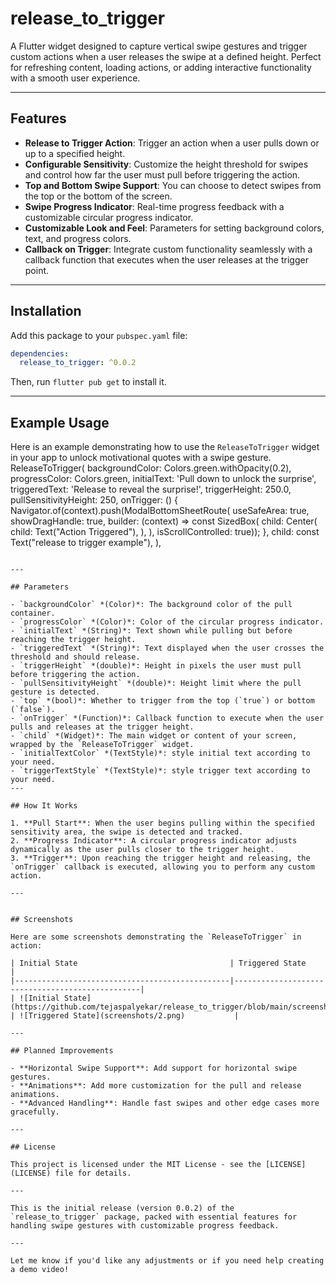 # release_to_trigger

A Flutter widget designed to capture vertical swipe gestures and trigger custom actions when a user releases the swipe at a defined height. Perfect for refreshing content, loading actions, or adding interactive functionality with a smooth user experience.

---

## Features

- **Release to Trigger Action**: Trigger an action when a user pulls down or up to a specified height.
- **Configurable Sensitivity**: Customize the height threshold for swipes and control how far the user must pull before triggering the action.
- **Top and Bottom Swipe Support**: You can choose to detect swipes from the top or the bottom of the screen.
- **Swipe Progress Indicator**: Real-time progress feedback with a customizable circular progress indicator.
- **Customizable Look and Feel**: Parameters for setting background colors, text, and progress colors.
- **Callback on Trigger**: Integrate custom functionality seamlessly with a callback function that executes when the user releases at the trigger point.

---

## Installation

Add this package to your `pubspec.yaml` file:

```yaml
dependencies:
  release_to_trigger: ^0.0.2
```

Then, run `flutter pub get` to install it.

---

## Example Usage

Here is an example demonstrating how to use the `ReleaseToTrigger` widget in your app to unlock motivational quotes with a swipe gesture.
 ReleaseToTrigger(
        backgroundColor: Colors.green.withOpacity(0.2),
        progressColor: Colors.green,
        initialText: 'Pull down to unlock the surprise',
        triggeredText: 'Release to reveal the surprise!',
        triggerHeight: 250.0,
        pullSensitivityHeight: 250,
        onTrigger: () {
          Navigator.of(context).push(ModalBottomSheetRoute(
              useSafeArea: true,
              showDragHandle: true,
              builder: (context) => const SizedBox(
                    child: Center(
                      child: Text("Action Triggered"),
                    ),
                  ),
              isScrollControlled: true));
        },
        child: const Text("release to trigger example"),
      ),
```

---

## Parameters

- `backgroundColor` *(Color)*: The background color of the pull container.
- `progressColor` *(Color)*: Color of the circular progress indicator.
- `initialText` *(String)*: Text shown while pulling but before reaching the trigger height.
- `triggeredText` *(String)*: Text displayed when the user crosses the threshold and should release.
- `triggerHeight` *(double)*: Height in pixels the user must pull before triggering the action.
- `pullSensitivityHeight` *(double)*: Height limit where the pull gesture is detected.
- `top` *(bool)*: Whether to trigger from the top (`true`) or bottom (`false`).
- `onTrigger` *(Function)*: Callback function to execute when the user pulls and releases at the trigger height.
- `child` *(Widget)*: The main widget or content of your screen, wrapped by the `ReleaseToTrigger` widget.
- `initialTextColor` *(TextStyle)*: style initial text according to your need.
- `triggerTextStyle` *(TextStyle)*: style trigger text according to your need.
---

## How It Works

1. **Pull Start**: When the user begins pulling within the specified sensitivity area, the swipe is detected and tracked.
2. **Progress Indicator**: A circular progress indicator adjusts dynamically as the user pulls closer to the trigger height.
3. **Trigger**: Upon reaching the trigger height and releasing, the `onTrigger` callback is executed, allowing you to perform any custom action.

---


## Screenshots

Here are some screenshots demonstrating the `ReleaseToTrigger` in action:

| Initial State                                  | Triggered State                                 |
|------------------------------------------------|-------------------------------------------------|
| ![Initial State](https://github.com/tejaspalyekar/release_to_trigger/blob/main/screenshots/1.png)            | ![Triggered State](screenshots/2.png)           |

---

## Planned Improvements

- **Horizontal Swipe Support**: Add support for horizontal swipe gestures.
- **Animations**: Add more customization for the pull and release animations.
- **Advanced Handling**: Handle fast swipes and other edge cases more gracefully.

---

## License

This project is licensed under the MIT License - see the [LICENSE](LICENSE) file for details.

---

This is the initial release (version 0.0.2) of the `release_to_trigger` package, packed with essential features for handling swipe gestures with customizable progress feedback.

---

Let me know if you'd like any adjustments or if you need help creating a demo video!
